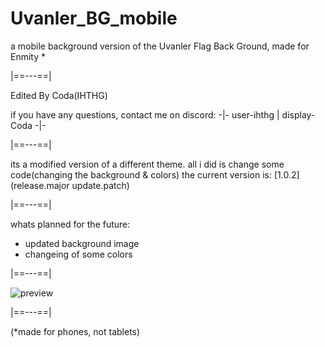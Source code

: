 # Uvanler_BG_mobile
a mobile background version of the Uvanler Flag Back Ground, made for Enmity *

   |==---==|
   
Edited By Coda(IHTHG)

if you have any questions, contact me on discord: -|- user-ihthg | display-Coda -|-

   |==---==|

its a modified version of a different theme. all i did is change some code(changing the background & colors)
the current version is: [1.0.2] (release.major update.patch)

   |==---==|

whats planned for the future:
   - updated background image
   - changeing of some colors

   |==---==|

![preview](https://github.com/IHTHG/Uvanler_BG_mobile/assets/145818689/bc15e986-36c3-4e45-9501-2785e54d91f8)

   |==---==|

(*made for phones, not tablets)
